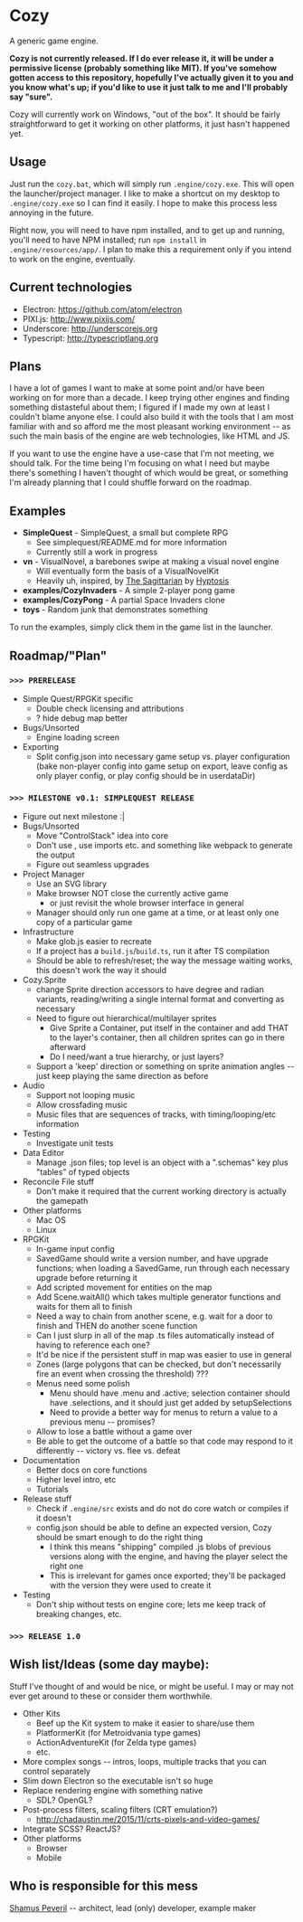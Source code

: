 # Cozy

A generic game engine.

**Cozy is not currently released. If I do ever release it, it will be under a permissive license (probably something like MIT). If you've somehow gotten access to this repository, hopefully I've actually given it to you and you know what's up; if you'd like to use it just talk to me and I'll probably say "sure".**

Cozy will currently work on Windows, "out of the box". It should be fairly straightforward to get it working on other platforms, it just hasn't happened yet.


## Usage

Just run the `cozy.bat`, which will simply run `.engine/cozy.exe`. This will open the launcher/project manager. I like to make a shortcut on my desktop to `.engine/cozy.exe` so I can find it easily. I hope to make this process less annoying in the future.

Right now, you will need to have npm installed, and to get up and running, you'll need to have NPM installed; run `npm install` in `.engine/resources/app/`. I plan to make this a requirement only if you intend to work on the engine, eventually.


## Current technologies

- Electron: <https://github.com/atom/electron>
- PIXI.js: <http://www.pixijs.com/>
- Underscore: <http://underscorejs.org>
- Typescript: <http://typescriptlang.org>


## Plans

I have a lot of games I want to make at some point and/or have been working on for more than a decade. I keep trying other engines and finding something distasteful about them; I figured if I made my own at least I couldn't blame anyone else. I could also build it with the tools that I am most familiar with and so afford me the most pleasant working environment -- as such the main basis of the engine are web technologies, like HTML and JS.

If you want to use the engine have a use-case that I'm not meeting, we should talk. For the time being I'm focusing on what I need but maybe there's something I haven't thought of which would be great, or something I'm already planning that I could shuffle forward on the roadmap.


## Examples

- **SimpleQuest** - SimpleQuest, a small but complete RPG
    - See simplequest/README.md for more information
    - Currently still a work in progress
- **vn** - VisualNovel, a barebones swipe at making a visual novel engine
    - Will eventually form the basis of a VisualNovelKit
    - Heavily uh, inspired, by [The Sagittarian](http://www.newgrounds.com/portal/view/560868) by [Hyptosis](http://www.lorestrome.com)
- **examples/CozyInvaders** - A simple 2-player pong game
- **examples/CozyPong** - A partial Space Invaders clone
- **toys** - Random junk that demonstrates something

To run the examples, simply click them in the game list in the launcher.


## Roadmap/"Plan"

### `>>> PRERELEASE`

- Simple Quest/RPGKit specific
    - Double check licensing and attributions
    - ? hide debug map better
- Bugs/Unsorted
    - Engine loading screen
- Exporting
    - Split config.json into necessary game setup vs. player configuration (bake non-player config into game setup on export, leave config as only player config, or play config should be in userdataDir)

### `>>> MILESTONE v0.1: SIMPLEQUEST RELEASE`

- Figure out next milestone :|
- Bugs/Unsorted
    - Move "ControlStack" idea into core
    - Don't use <reference>, use imports etc. and something like webpack to generate the output
    - Figure out seamless upgrades
- Project Manager
    - Use an SVG library
    - Make browser NOT close the currently active game
        - or just revisit the whole browser interface in general
    - Manager should only run one game at a time, or at least only one copy of a particular game
- Infrastructure
    - Make glob.js easier to recreate
    - If a project has a `build.js`/`build.ts`, run it after TS compilation
    - Should be able to refresh/reset; the way the message waiting works, this doesn't work the way it should
- Cozy.Sprite
    - change Sprite direction accessors to have degree and radian variants, reading/writing a single internal format and converting as necessary
    - Need to figure out hierarchical/multilayer sprites
        - Give Sprite a Container, put itself in the container and add THAT to the layer's container, then all children sprites can go in there afterward
        - Do I need/want a true hierarchy, or just layers?
    - Support a 'keep' direction or something on sprite animation angles -- just keep playing the same direction as before
- Audio
    - Support not looping music
    - Allow crossfading music
    - Music files that are sequences of tracks, with timing/looping/etc information
- Testing
    - Investigate unit tests
- Data Editor
    - Manage .json files; top level is an object with a ".schemas" key plus "tables" of typed objects
- Reconcile File stuff
    - Don't make it required that the current working directory is actually the gamepath
- Other platforms
    - Mac OS
    - Linux
- RPGKit
    - In-game input config
    - SavedGame should write a version number, and have upgrade functions; when loading a SavedGame, run through each necessary upgrade before returning it
    - Add scripted movement for entities on the map
    - Add Scene.waitAll() which takes multiple generator functions and waits for them all to finish
    - Need a way to chain from another scene, e.g. wait for a door to finish and THEN do another scene function
    - Can I just slurp in all of the map .ts files automatically instead of having to reference each one?
    - It'd be nice if the persistent stuff in map was easier to use in general
    - Zones (large polygons that can be checked, but don't necessarily fire an event when crossing the threshold) ???
    - Menus need some polish
        - Menu should have .menu and .active; selection container should have .selections, and it should just get added by setupSelections
        - Need to provide a better way for menus to return a value to a previous menu -- promises?
    - Allow to lose a battle without a game over
    - Be able to get the outcome of a battle so that code may respond to it differently -- victory vs. flee vs. defeat
- Documentation
    - Better docs on core functions
    - Higher level intro, etc
    - Tutorials
- Release stuff
    - Check if `.engine/src` exists and do not do core watch or compiles if it doesn't
    - config.json should be able to define an expected version, Cozy should be smart enough to do the right thing
        - I think this means "shipping" compiled .js blobs of previous versions along with the engine, and having the player select the right one
        - This is irrelevant for games once exported; they'll be packaged with the version they were used to create it
- Testing
    - Don't ship without tests on engine core; lets me keep track of breaking changes, etc.


### `>>> RELEASE 1.0`

## Wish list/Ideas (some day maybe):

Stuff I've thought of and would be nice, or might be useful. I may or may not ever get around to these or consider them worthwhile.

- Other Kits
    - Beef up the Kit system to make it easier to share/use them
    - PlatformerKit (for Metroidvania type games)
    - ActionAdventureKit (for Zelda type games)
    - etc.
- More complex songs -- intros, loops, multiple tracks that you can control separately
- Slim down Electron so the executable isn't so huge
- Replace rendering engine with something native
    - SDL? OpenGL?
- Post-process filters, scaling filters (CRT emulation?)
    - <http://chadaustin.me/2015/11/crts-pixels-and-video-games/>
- Integrate SCSS? ReactJS?
- Other platforms
    - Browser
    - Mobile



## Who is responsible for this mess

[Shamus Peveril](http://shamuspeveril.com) -- architect, lead (only) developer, example maker
